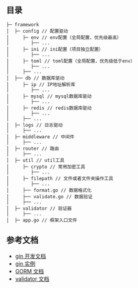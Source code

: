 ## 目录
~~~
├─ framework
│  ├─ config // 配置驱动
│     ├─ env // env配置（全局配置，优先级最高）
│        ├── ...
│     ├─ ini // ini配置（项目独立配置）
│        ├── ...
│     ├─ toml // toml配置（全局配置，优先级低于env）
│        ├── ...
│     ├── ...
│  ├── db // 数据库驱动
│     ├─ ip // IP地址解析库
│        ├── ...
│     ├─ mysql // mysql数据库驱动
│        ├── ...
│     ├─ redis // redis数据库驱动
│        ├── ...
│     ├── ...
│  ├─ logs // 日志驱动
│     ├── ...
│  ├─ middleware // 中间件
│     ├── ...
│  ├─ router // 路由
│     ├── ...
│  ├─ util // util工具
│     ├─ crypto // 常用加密工具
│        ├── ...
│     ├─ filepath // 文件或者文件夹操作工具
│        ├── ...
│     ├── format.go // 数据格式化
│     ├── validate.go // 数据验证
│     ├── ...
│  ├─ validator // 验证器
│     ├── ...
│  ├─ app.go // 框架入口文件
~~~

## 参考文档
- [gin 开发文档](https://gin-gonic.com/zh-cn/docs)
- [gin 实例](https://github.com/gin-gonic/examples)
- [GORM 文档](https://gorm.io/zh_CN)
- [validator 文档](https://gopkg.in/go-playground/validator.v10)
